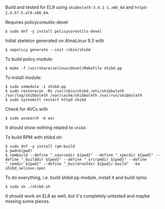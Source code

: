 Build and tested for EL9 using `shibboleth-3.4.1-1.x86_64` and `httpd-2.4.57-5.el9.x86_64`.

Requires policycoreutils-devel 
```
$ sudo dnf -y install policycoreutils-devel
```
Initial skeleton generated on AlmaLinux 9.3 with
```
$ sepolicy generate --init /sbin/shibd
```
To build policy module:
```
$ make -f /usr/share/selinux/devel/Makefile shibd.pp
```
To install module:
```
$ sudo semodule -i shibd.pp
$ sudo restorecon -Rv /usr/sbin/shibd /etc/shibboleth /var/log/shibboleth /var/cache/shibboleth /var/run/shibboleth
$ sudo systemctl restart httpd shibd
```
Check for AVCs with
```
$ sudo ausearch -m avc
```
It should show nothing related to `shibd`.

To build RPM with shibd.sh:
```
$ sudo dnf -y install rpm-build
$ pwd=$(pwd)
$ rpmbuild --define "_sourcedir ${pwd}" --define "_specdir ${pwd}" --define "_builddir ${pwd}" --define "_srcrpmdir ${pwd}" --define "_rpmdir ${pwd}" --define "_buildrootdir ${pwd}/.build"  -ba shibd_selinux.spec
```
To do everything, i.e. build shibd pp module, install it and build rpms:
```
$ sudo sh ./shibd.sh
```

It should work on EL8 as well, but it's completely untested and maybe missing some pieces.
